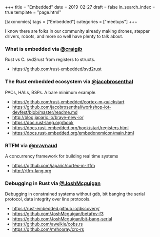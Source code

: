 +++
title = "Embedded"
date = 2019-02-27
draft = false
in_search_index = true
template = "page.html"

[taxonomies] 
tags = ["Embedded"]
categories = ["meetups"] 
+++

I know there are folks in our community already making drones, stepper drivers, robots, and more so well have plenty to talk about.

<!-- more -->

### What is embedded via [@craigjb](https://github.com/craigjb)

Rust vs C. svd2rust from registers to structs.

-   https://github.com/rust-embedded/svd2rust

### The Rust embedded ecosystem via [@jacobrosenthal](https://github.com/jacobrosenthal)

PACs, HALs, BSPs. A bare minimum example.

-   https://github.com/rust-embedded/cortex-m-quickstart
-   https://github.com/jacobrosenthal/workshop-iot-devfest/blob/master/readme.md
-   http://blog.japaric.io/brave-new-io/
-   https://doc.rust-lang.org/book
-   https://docs.rust-embedded.org/book/start/registers.html
-   https://docs.rust-embedded.org/embedonomicon/main.html

### RTFM via [@nraynaud](https://github.com/nraynaud)

A concurrency framework for building real time systems

-   https://github.com/japaric/cortex-m-rtfm
-   http://rtfm-lang.org

### Debugging in Rust via [@JoshMcguigan](https://github.com/JoshMcguigan)

Debugging in constrained systems without gdb, bit banging the serial protocol, data integrity over line protocols.

-   https://rust-embedded.github.io/discovery/
-   https://github.com/JoshMcguigan/betafpv-f3
-   https://github.com/JoshMcguigan/bit-bang-serial
-   https://github.com/awelkie/cobs.rs
-   https://github.com/mrhooray/crc-rs

